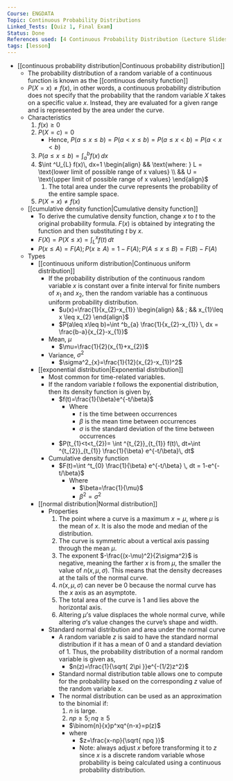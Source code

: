 ```yaml
---
Course: ENGDATA
Topic: Continuous Probability Distributions
Linked_Tests: [Quiz 1, Final Exam]
Status: Done
References used: [4 Continuous Probability Distribution (Lecture Slides)]
tags: [lesson]
---
```


- [[continuous probability distribution|Continuous probability distribution]]
	- The probability distribution of a random variable of a continuous function is known as the [[continuous density function]]
	- $P(X=x) \neq f(x)$, in other words, a continuous probability distribution does not specify that the probability that the random variable $X$ takes on a specific value $x$. Instead, they are evaluated for a given range and is represented by the area under the curve.
	- Characteristics
		1. $f(x) \geq 0$
		2. $P(X=c)=0$
			- Hence, $P(a\leq x\leq b)=P(a<x\leq b)=P(a\leq x<b)=P(a<x<b)$
		3. $P(a\leq x\leq b)=\int ^b_{a} f(x)\, dx$
		4. $\int ^U_{L} f(x)\, dx=1 \begin{align} && \text{where: } L = \text{lower limit of possible range of x values} \\ && U = \text{upper limit of possible range of x values} \end{align}$
			1. The total area under the curve represents the probability of the entire sample space.
		5. $P(X=x) \neq f(x)$
	- [[cumulative density function|Cumulative density function]]
		- To derive the cumulative density function, change $x$ to $t$ to the original probability formula. $F(x)$ is obtained by integrating the function and then substituting $t$ by $x$.
		- $F(X)=P(X\leq x)=\int ^x_{L} f(t)\, dt$
		- $P(x\leq A)=F(A);P(x\geq A)=1-F(A);P(A\leq x\leq B)=F(B)-F(A)$
	- Types
		- [[continuous uniform distribution|Continuous uniform distribution]]
			- If the probability distribution of the continuous random variable $x$ is constant over a finite interval for finite numbers of $x_{1}$ and $x_{2}$, then the random variable has a continuous uniform probability distribution.
				- $u(x)=\frac{1}{x_{2}-x_{1}} \begin{align} && ; && x_{1}\leq x \leq x_{2} \end{align}$
				- $P(a\leq x\leq b)=\int ^b_{a} \frac{1}{x_{2}-x_{1}} \, dx = \frac{b-a}{x_{2}-x_{1}}$
			- Mean, $\mu$
				- $\mu=\frac{1}{2}(x_{1}+x_{2})$
			- Variance, $\sigma^2$
				- $\sigma^2_{x}=\frac{1}{12}(x_{2}-x_{1})^2$
		- [[exponential distribution|Exponential distribution]]
			- Most common for time-related variables.
			- If the random variable $t$ follows the exponential distribution, then its density function is given by,
				- $f(t)=\frac{1}{\beta}e^{-t/\beta}$
					- Where
						- $t$ is the time between occurrences
						- $\beta$ is the mean time between occurrences
						- $\sigma$ is the standard deviation of the time between occurrences
				- $P(t_{1}<t<t_{2})= \int ^{t_{2}}_{t_{1}} f(t)\, dt=\int ^{t_{2}}_{t_{1}} \frac{1}{\beta} e^{-t/\beta}\, dt$
			- Cumulative density function
				- $F(t)=\int ^t_{0} \frac{1}{\beta} e^{-t/\beta} \, dt = 1-e^{-t/\beta}$
					- Where
						- $\beta=\frac{1}{\mu}$
						- $\beta^2=\sigma^2$
		- [[normal distribution|Normal distribution]]
			- Properties
				1. The point where a curve is a maximum $x=\mu$, where $\mu$ is the mean of $x$. It is also the mode and median of the distribution.
				2. The curve is symmetric about a vertical axis passing through the mean $\mu$.
				3. The exponent $-\frac{(x-\mu)^2}{2\sigma^2}$ is negative, meaning the farther $x$ is from $\mu$, the smaller the value of $n(x,\mu,\sigma)$. This means that the density decreases at the tails of the normal curve.
				4. $n(x,\mu,\sigma)$ can never be 0 because the normal curve has the $x$ axis as an asymptote.
				5. The total area of the curve is 1 and lies above the horizontal axis.
				6. Altering $\mu$’s value displaces the whole normal curve, while altering $\sigma$’s value changes the curve’s shape and width.
			- Standard normal distribution and area under the normal curve
				- A random variable $z$ is said to have the standard normal distribution if it has a mean of 0 and a standard deviation of 1. Thus, the probability distribution of a normal random variable is given as,
					- $n(z)=\frac{1}{\sqrt{ 2\pi }}e^{-(1/2)z^2}$
				- Standard normal distribution table allows one to compute for the probability based on the corresponding $z$ value of the random variable $x$.
				- The normal distribution can be used as an approximation to the binomial if:
					1. $n$ is large.
					2. $np\geq 5; nq\geq 5$
					- $\binom{n}{x}p^xq^{n-x}=p(z)$
					- where
						- $z=\frac{x-np}{\sqrt{ npq }}$
						- Note: always adjust $x$ before transforming it to $z$ since $x$ is a discrete random variable whose probability is being calculated using a continuous probability distribution.
